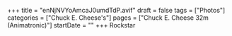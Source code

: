 +++
title = "enNjNVYoAmcaJ0umdTdP.avif"
draft = false
tags = ["Photos"]
categories = ["Chuck E. Cheese's"]
pages = ["Chuck E. Cheese 32m (Animatronic)"]
startDate = ""
+++
Rockstar
